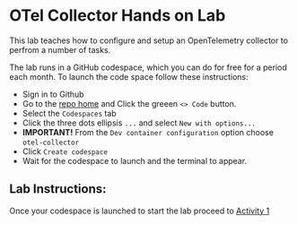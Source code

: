 # OTel Collector Hands on Lab

This lab teaches how to configure and setup an OpenTelemetry collector to perfrom a number of tasks. 

The lab runs in a GitHub codespace, which you can do for free for a period each month. To launch the code space follow these instructions: 

- Sign in to Github
- Go to the [repo home](https://github.com/newrelic-experimental/tsm-enablement-workshops) and Click the greeen `<> Code` button.
- Select the `Codespaces` tab
- Click the three dots ellipsis `...` and select `New with options...`
- **IMPORTANT!** From the `Dev container configuration` option choose `otel-collector`
- Click `Create codespace`
- Wait for the codespace to launch and the terminal to appear.


## Lab Instructions:

Once your codespace is launched to start the lab proceed to [Activity 1](Activity-1.md)

